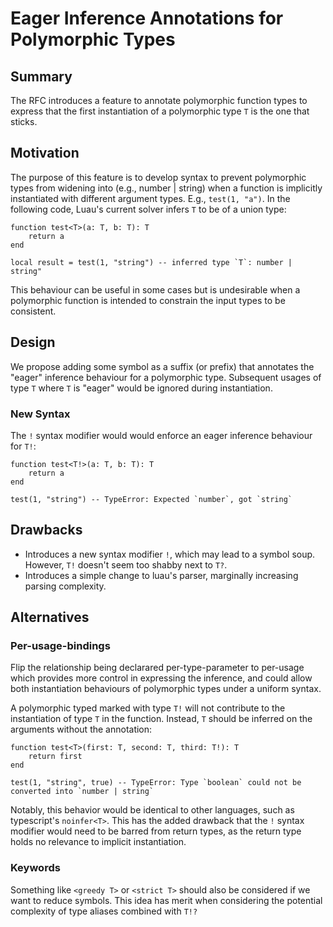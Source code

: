 # Eager Inference Annotations for Polymorphic Types

## Summary  

The RFC introduces a feature to annotate polymorphic function types to express that the first instantiation of a polymorphic type `T` is the one that sticks. 

## Motivation  

The purpose of this feature is to develop syntax to prevent polymorphic types from widening into (e.g., number | string) when a function is implicitly instantiated with different argument types. E.g., `test(1, "a")`. In the following code, Luau's current solver infers `T` to be of a union type:

```luau
function test<T>(a: T, b: T): T
    return a
end

local result = test(1, "string") -- inferred type `T`: number | string"
```

This behaviour can be useful in some cases but is undesirable when a polymorphic function is intended to constrain the input types to be consistent.

## Design  

We propose adding some symbol as a suffix (or prefix) that annotates the "eager" inference behaviour for a polymorphic type.
Subsequent usages of type `T` where `T` is "eager" would be ignored during instantiation.

### New Syntax

The `!` syntax modifier would would enforce an eager inference behaviour for `T!`:

```luau
function test<T!>(a: T, b: T): T
    return a
end

test(1, "string") -- TypeError: Expected `number`, got `string`
```

## Drawbacks  

- Introduces a new syntax modifier `!`, which may lead to a symbol soup. However, `T!` doesn't seem too shabby next to `T?`.
- Introduces a simple change to luau's parser, marginally increasing parsing complexity.

## Alternatives  
### Per-usage-bindings
Flip the relationship being declarared per-type-parameter to per-usage which provides more control in expressing the inference, and could allow both instantiation behaviours of polymorphic types under a uniform syntax.

A polymorphic typed marked with type `T!` will not contribute to the instantiation of type `T` in the function. Instead, `T` should be inferred on the arguments without the annotation:

```luau
function test<T>(first: T, second: T, third: T!): T
    return first
end

test(1, "string", true) -- TypeError: Type `boolean` could not be converted into `number | string`
```

Notably, this behavior would be identical to other languages, such as typescript's `noinfer<T>`. This has the added drawback that the `!` syntax modifier would need to be barred from return types, as the return type holds no relevance to implicit instantiation.


### Keywords
Something like `<greedy T>` or `<strict T>` should also be considered if we want to reduce symbols. This idea has merit when considering the potential complexity of type aliases combined with `T!?`
